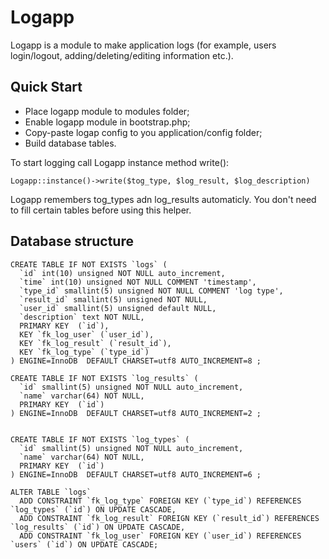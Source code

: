 # Logapp

Logapp is a module to make application logs (for example, users login/logout, adding/deleting/editing information etc.).

## Quick Start

* Place logapp module to modules folder;
* Enable logapp module in bootstrap.php;
* Copy-paste logap config to you application/config folder;
* Build database tables.

To start logging call Logapp instance method write():

	Logapp::instance()->write($tog_type, $log_result, $log_description)

Logapp remembers tog_types adn log_results automaticly. You don't need to fill certain tables before using this helper.

## Database structure

	CREATE TABLE IF NOT EXISTS `logs` (
	  `id` int(10) unsigned NOT NULL auto_increment,
	  `time` int(10) unsigned NOT NULL COMMENT 'timestamp',
	  `type_id` smallint(5) unsigned NOT NULL COMMENT 'log type',
	  `result_id` smallint(5) unsigned NOT NULL,
	  `user_id` smallint(5) unsigned default NULL,
	  `description` text NOT NULL,
	  PRIMARY KEY  (`id`),
	  KEY `fk_log_user` (`user_id`),
	  KEY `fk_log_result` (`result_id`),
	  KEY `fk_log_type` (`type_id`)
	) ENGINE=InnoDB  DEFAULT CHARSET=utf8 AUTO_INCREMENT=8 ;

	CREATE TABLE IF NOT EXISTS `log_results` (
	  `id` smallint(5) unsigned NOT NULL auto_increment,
	  `name` varchar(64) NOT NULL,
	  PRIMARY KEY  (`id`)
	) ENGINE=InnoDB  DEFAULT CHARSET=utf8 AUTO_INCREMENT=2 ;


	CREATE TABLE IF NOT EXISTS `log_types` (
	  `id` smallint(5) unsigned NOT NULL auto_increment,
	  `name` varchar(64) NOT NULL,
	  PRIMARY KEY  (`id`)
	) ENGINE=InnoDB  DEFAULT CHARSET=utf8 AUTO_INCREMENT=6 ;

	ALTER TABLE `logs`
	  ADD CONSTRAINT `fk_log_type` FOREIGN KEY (`type_id`) REFERENCES `log_types` (`id`) ON UPDATE CASCADE,
	  ADD CONSTRAINT `fk_log_result` FOREIGN KEY (`result_id`) REFERENCES `log_results` (`id`) ON UPDATE CASCADE,
	  ADD CONSTRAINT `fk_log_user` FOREIGN KEY (`user_id`) REFERENCES `users` (`id`) ON UPDATE CASCADE;